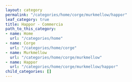 ```yaml
---
layout: category
permalink: "/categories/home/corge/murkmellow/happor"
leaf_category: true
title: Happor - Commercia
path_to_this_category:
- name: Home
  url: "/categories/home"
- name: Corge
  url: "/categories/home/corge"
- name: Murkmellow
  url: "/categories/home/corge/murkmellow"
- name: Happor
  url: "/categories/home/corge/murkmellow/happor"
child_categories: []
---
```


